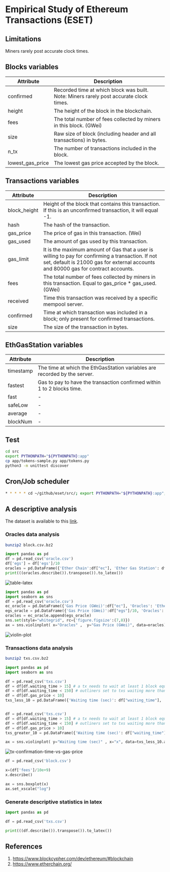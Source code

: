 # Empirical Study of Ethereum Transactions (ESET)

## Limitations

Miners rarely post accurate clock times.

## Blocks variables

| Attribute	 | Description |
| ------------- | ------------- |
| confirmed | Recorded time at which block was built. Note: Miners rarely post accurate clock times. |
| height  | The height of the block in the blockchain.  |
| fees  | The total number of fees collected by miners in this block. (GWei)  |
| size | Raw size of block (including header and all transactions) in bytes. |
| n_tx | The number of transactions included in the block. |
| lowest_gas_price |  The lowest gas price accepted by the block. |

## Transactions variables

| Attribute	 | Description |
| ------------- | ------------- |
| block_height  | Height of the block that contains this transaction. If this is an unconfirmed transaction, it will equal -1.  |
| hash  | The hash of the transaction. |
| gas_price | The price of gas in this transaction. (Wei) |
| gas_used | The amount of gas used by this transaction. |
| gas_limit | It is the maximum amount of Gas that a user is willing to pay for confirming a transaction. If not set, default is 21000 gas for external accounts and 80000 gas for contract accounts. |
| fees | The total number of fees collected by miners in this transaction. Equal to gas_price * gas_used. (GWei) |
| received | Time this transaction was received by a specific mempool server. |
| confirmed | Time at which transaction was included in a block; only present for confirmed transactions. |
| size | The size of the transaction in bytes. |

## EthGasStation variables

| Attribute	 | Description |
| ------------- | ------------- |
| timestamp | The time at which the EthGasStation variables are recorded by the server. |
| fastest | Gas to pay to have the transaction confirmed within 1 to 2 blocks time. |
| fast | - |
| safeLow | - |
| average | - |
| blockNum | - |

## Test

```bash 
cd src
export PYTHONPATH="${PYTHONPATH}:app"
cp app/tokens-sample.py app/tokens.py
python3 -m unittest discover
```

## Cron/Job scheduler 
```bash 
* * * * * cd ~/github/eset/src/; export PYTHONPATH="${PYTHONPATH}:app"; FN=fetch_oracle.py; /usr/bin/python3.6 app/$FN >> /tmp/$FN.log 2>&1
```

## A descriptive analysis

The dataset is available to this <a href="https://www.dropbox.com/sh/r26h69swgyz9z75/AADeFqXchK5jqLjBzfKjeCsDa?dl=0">link</a>.

### Oracles data analysis

```bash
bunzip2 block.csv.bz2
```

```python 
import pandas as pd
df = pd.read_csv('oracle.csv')
df['egs'] = df['egs']/10
oracles = pd.DataFrame({'Ether Chain':df["ec"], 'Ether Gas Station': df["egs"]})
print(((oracles.describe()).transpose()).to_latex())
```

![table-latex](https://user-images.githubusercontent.com/1194257/69806671-baf3a700-11e3-11ea-837d-6a42525116b8.jpg)

```python 
import pandas as pd
import seaborn as sns
df = pd.read_csv('oracle.csv')
ec_oracle = pd.DataFrame({'Gas Price (GWei)':df["ec"], 'Oracles': 'Ether Chain'})
egs_oracle = pd.DataFrame({'Gas Price (GWei)':df["egs"]/10, 'Oracles': 'Ether Gas Station'})
oracles = ec_oracle.append(egs_oracle)
sns.set(style="whitegrid", rc={'figure.figsize':(7,8)})
ax = sns.violinplot( x="Oracles" ,  y="Gas Price (GWei)", data=oracles)
```

![violin-plot](https://user-images.githubusercontent.com/1194257/69805030-1459d700-11e0-11ea-8867-d6a393c0e6c0.png)


### Transactions data analysis

```bash
bunzip2 txs.csv.bz2
```

```python 
import pandas as pd
import seaborn as sns
```

```python 
df = pd.read_csv('txs.csv')
df = df[df.waiting_time > 15] # a tx needs to wait at least 1 block equals to 15 seconds
df = df[df.waiting_time < 150] # outliners set to txs waiting more than 30 blocks
df = df[df.gas_price < 10]
txs_less_10 = pd.DataFrame({'Waiting time (sec)': df["waiting_time"], 'x': 'Gas Price < 10 Gwei'})


df = pd.read_csv('txs.csv')
df = df[df.waiting_time > 15] # a tx needs to wait at least 1 block equals to 15 seconds
df = df[df.waiting_time < 150] # outliners set to txs waiting more than 30 blocks
df = df[df.gas_price > 10]
txs_greater_10 = pd.DataFrame({'Waiting time (sec)': df["waiting_time"], 'x': 'Gas Price > 10 Gwei'})

ax = sns.violinplot( y="Waiting time (sec)" , x="x", data=txs_less_10.append(txs_greater_10))
```

![tx-confirmation-time-vs-gas-price](https://user-images.githubusercontent.com/1194257/69864238-c2c45180-129e-11ea-8aef-f7008d2c255c.png)

```python 
df = pd.read_csv('block.csv')

x=(df['fees']/10e+9)
x.describe()

ax = sns.boxplot(x)
ax.set_xscale("log")
```

### Generate descriptive statistics in latex

```python 
import pandas as pd

df = pd.read_csv('txs.csv')

print(((df.describe()).transpose()).to_latex())
```

## References

1. https://www.blockcypher.com/dev/ethereum/#blockchain
2. https://www.etherchain.org/
